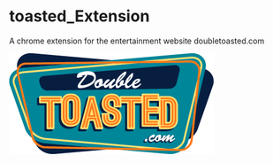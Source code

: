 toasted_Extension
=================
A chrome extension for the entertainment website doubletoasted.com

![Alt text](https://github.com/Crysis-Gomez/Toasted_Extension/blob/master/images/double-toasted-logo%402x.png "Optional title")
